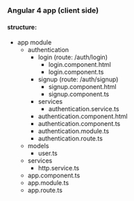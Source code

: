 ### Angular 4 app (client side)

#### structure:

- app module 
  - authentication	
    - login (route: /auth/login)
      - login.component.html 
      - login.component.ts
    - signup (route: /auth/signup)
      - signup.component.html
      - signup.component.ts
    - services
      - authentication.service.ts
    - authentication.component.html
    - authentication.component.ts
    - authentication.module.ts
    - authentication.route.ts
  - models
    - user.ts
  - services
    - http.service.ts
  - app.component.ts
  - app.module.ts
  - app.route.ts
